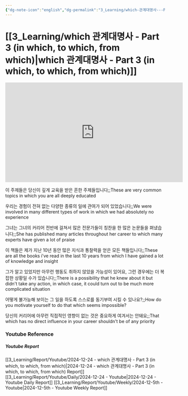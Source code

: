 ```yaml
---
{"dg-note-icon":"english","dg-permalink":"3_Learning/which-관계대명사---Part-3-(in-which,-to-which,-from-which)","created-date":"2024-12-24 11:46:28 pm","date":"2024-12-24","type":"youtube","tags":["youtube","english","flashcards"],"aliases":null,"youtuber":"빨모쌤","channelName":"라이브 아카데미","link":"https://www.youtube.com/watch?v=-Rla6eF24ZU","img":"https://img.youtube.com/vi/-Rla6eF24ZU/0.jpg","dg-publish":true,"permalink":"/3_Learning/which-관계대명사---Part-3-(in-which,-to-which,-from-which)/","dgPassFrontmatter":true,"noteIcon":"english"}
---
```


# [[3_Learning/which 관계대명사 - Part 3 (in which, to which, from which)\|which 관계대명사 - Part 3 (in which, to which, from which)]]


<div class="container-root"><span></span></div><div><div class="container-root"><iframe width="560" height="315" src="https://www.youtube.com/embed/-Rla6eF24ZU" title="YouTube video player" frameborder="0" allow="accelerometer; autoplay; clipboard-write; encrypted-media; gyroscope; picture-in-picture; web-share" allowfullscreen=""></iframe></div></div>

이 주제들은 당신이 깊게 교육을 받은 흔한 주제들입니다;;These are very common topics in which you are all deeply educated
<!--SR:!2025-01-15,1,210-->
우리는 경험이 전혀 없는 다양한 종류의 일에 관여가 되어 있었습니다;;We were involved in many different types of work in which we had absolutely no experience
<!--SR:!2025-01-14,5,230-->

그녀는 그녀의 커리어 전반에 걸쳐서 많은 전문가들이 칭찬을 한 많은 논문들을 펴냈습니다;;She has published many articles throughout her career to which many experts have given a lot of praise
<!--SR:!2025-01-06,1,210-->

이 책들은 제가 지난 10년 동안 많은 지식과 통찰력을 얻은 모든 책들입니다;;These are all the books i've read in the last 10 years from which I have gained a lot of knowledge and insight
<!--SR:!2025-01-17,11,270-->

그가 알고 있었지만 아무런 행동도 취하지 않았을 가능성이 있어요, 그런 경우에는 더 복잡한 상황일 수가 있습니다;;There is a possibility that he knew about it but didn't take any action, in which case, it could turn out to be much more complicated situation
<!--SR:!2025-01-06,1,210-->
어떻게 불가능해 보이는 그 일을 하도록 스스로를 동기부여 시킬 수 있나요?;;How do you motivate yourself to do that which seems impossible?
<!--SR:!2025-01-13,7,262-->
당신의 커리어에 아무런 직접적인 영향이 없는 것은 중요하게 여겨서는 안돼요;;That which has no direct influence in your career shouldn't be of any priority
<!--SR:!2025-01-13,4,210-->






### Youtube Reference
##### Youtube Report
[[3_Learning/Report/Youtube/2024-12-24 - which 관계대명사 - Part 3 (in which, to which, from which)\|2024-12-24 - which 관계대명사 - Part 3 (in which, to which, from which) Report]]
[[3_Learning/Report/Youtube/Daily/2024-12-24 - Youtube\|2024-12-24 - Youtube Daily Report]]
[[3_Learning/Report/Youtube/Weekly/2024-12-5th - Youtube\|2024-12-5th - Youtube Weekly Report]]

